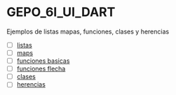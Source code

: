 # GEPO_6I_UI_DART
Ejemplos de listas mapas, funciones, clases y herencias 
- [ ] [listas](https://dartpad.dev/9232f2a5be103f52bfe9566cefcd8f61)
- [ ] [maps](https://dartpad.dev/acbdc34998a354fab5db66ce73690cde)
- [ ] [funciones basicas](https://dartpad.dev/531d307afb561356a5cce2d67889e612)
- [ ] [funciones flecha](https://dartpad.dev/6ac6c66e9892eebc3064b46ae20d2324)
- [ ] [clases](https://dartpad.dev/932c17d2ea56d6ea601c6763f06ffb4e)
- [ ] [herencias](https://dartpad.dev/caf6c7c0c20dccb447985d7cd2bed555)
